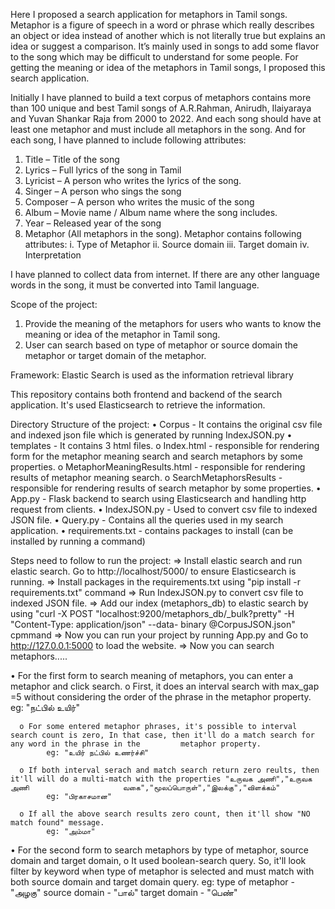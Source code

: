 Here I proposed a search application for metaphors in Tamil songs. Metaphor is a figure of speech in a word or phrase which really describes an object or idea instead of another which is not literally true but explains an idea or suggest a comparison. It’s mainly used in songs to add some flavor to the song which may be difficult to understand for some people. For getting the meaning or idea of the metaphors in Tamil songs, I proposed this search application.  

Initially I have planned to build a text corpus of metaphors contains more than 100 unique and best Tamil songs of A.R.Rahman, Anirudh, Ilaiyaraya and Yuvan Shankar Raja from 2000 to 2022. And each song should have at least one metaphor and must include all metaphors in the song. And for each song, I have planned to include following attributes:
1.	Title – Title of the song
2.	Lyrics – Full lyrics of the song in Tamil
3.	Lyricist – A person who writes the lyrics of the song.
4.	Singer – A person who sings the song
5.	Composer – A person who writes the music of the song
6.	Album – Movie name / Album name where the song includes.
7.	Year – Released year of the song
8.	Metaphor (All metaphors in the song). Metaphor contains following attributes:
i.	Type of Metaphor
ii.	Source domain
iii.	Target domain
iv.	Interpretation

I have planned to collect data from internet. If there are any other language words in the song, it must be converted into Tamil language. 

Scope of the project:
1.	Provide the meaning of the metaphors for users who wants to know the meaning or idea of the metaphor in Tamil song.
2.	User can search based on type of metaphor or source domain the metaphor or target domain of the metaphor.

Framework: Elastic Search is used as the information retrieval library

This repository contains both frontend and backend of the search application. It's used Elasticsearch to retrieve the information.

Directory Structure of the project:
  •	Corpus - It contains the original csv file and indexed json file which is generated by running IndexJSON.py
  •	templates - It contains 3 html files.
      o	Index.html - responsible for rendering form for the metaphor meaning search and search metaphors by some properties. 
      o	MetaphorMeaningResults.html - responsible for rendering results of metaphor meaning search.
      o SearchMetaphorsResults - responsible for rendering results of search metaphor by some properties.
  •	App.py - Flask backend to search using Elasticsearch and handling http request from clients.
  •	IndexJSON.py - Used to convert csv file to indexed JSON file.
  •	Query.py - Contains all the queries used in my search application.
  •	requirements.txt - contains packages to install (can be installed by running a command)
  

Steps need to follow to run the project:
  => Install elastic search and run elastic search. Go to http://localhost/5000/ to ensure Elasticsearch is running.
  => Install packages in the requirements.txt using "pip install -r requirements.txt" command
  => Run IndexJSON.py to convert csv file to indexed JSON file.
  => Add our index (metaphors_db) to elastic search by using "curl -X POST "localhost:9200/metaphors_db/_bulk?pretty" -H "Content-Type: application/json" --data-            binary @CorpusJSON.json" cpmmand
  => Now you can run your project by running App.py and Go to http://127.0.0.1:5000 to load the website.
  => Now you can search metaphors.....
  
• For the first form to search meaning of metaphors, you can enter a metaphor and click search. 
      o First, it does an interval search with max_gap =5 without considering the order of the phrase in the metaphor property. 
            eg: "நட்பில்  உயிர்"
      
      o For some entered metaphor phrases, it's possible to interval search count is zero, In that case, then it'll do a match search for any word in the phrase in the         metaphor property. 
            eg: "உயிர் நட்பில் உணர்ச்சி"
    
      o If both interval serach and match search return zero reults, then it'll will do a multi-match with the properties "உருவக அணி","உருவக அணி                     வகை","மூலப்பொருள்","இலக்கு","விளக்கம்"
            eg: "பிரகாசமான"

      o If all the above search results zero count, then it'll show "NO match found" message.
            eg: "அம்மா"
  
 • For the second form to search metaphors by type of metaphor, source domain and target domain,
      o It used boolean-search query. So, it'll look filter by keyword when type of metaphor is selected and must match with both source domain and target domain               query.
            eg: type of metaphor - "அழகு"
                source domain - "பால்"
                target domain - "பெண்"
